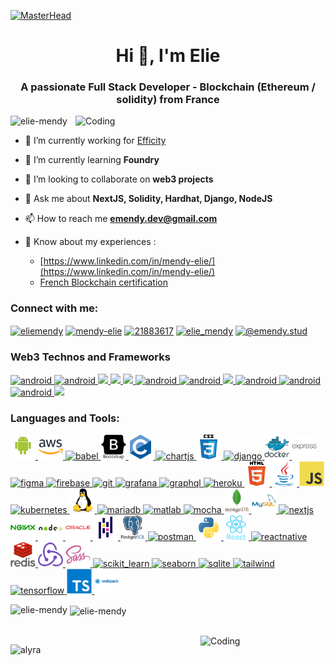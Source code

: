 [![MasterHead](https://user-images.githubusercontent.com/95478989/198955082-6e78ebb5-e1e4-49f9-8d32-6e5af3984dcd.gif)](https://rishavchanda.io)
<h1 align="center">Hi 👋, I'm Elie</h1>
<h3 align="center">A passionate Full Stack Developer - Blockchain (Ethereum / solidity) from France</h3>
<img align="right" alt="Coding" width="400" src="https://i.pinimg.com/originals/e8/f4/53/e8f453469a3ec97ecd354df465d73913.gif">

<p align="left"> <img src="https://komarev.com/ghpvc/?username=elie-mendy&label=Profile%20views&color=0e75b6&style=flat" alt="elie-mendy" /> </p>


- 🔭 I’m currently working for [Efficity](https://www.efficity.com)

- 🌱 I’m currently learning **Foundry**

- 👯 I’m looking to collaborate on **web3 projects**

- 💬 Ask me about **NextJS, Solidity, Hardhat, Django, NodeJS**

- 📫 How to reach me **emendy.dev@gmail.com**

- 📄 Know about my experiences :
    - [https://www.linkedin.com/in/mendy-elie/](https://www.linkedin.com/in/mendy-elie/)
    - <a href="https://certificate.bcdiploma.com/check/404F49E8BEDDD12B2A32C023DAC444E4E79DE8A32B65F7D1A156153C5DE24523UHBTWlRzNE9KTjNMKzZDTHBlNjVtbUk1b3Z2Sms1bTliWjR1UmpCYXFqTjZOb09U">French Blockchain certification</a>

<h3 align="left">Connect with me:</h3>
<p align="left">
<a href="https://twitter.com/eliemendy" target="blank"><img align="center" src="https://raw.githubusercontent.com/rahuldkjain/github-profile-readme-generator/master/src/images/icons/Social/twitter.svg" alt="eliemendy" height="30" width="40" /></a>
<a href="https://linkedin.com/in/mendy-elie" target="blank"><img align="center" src="https://raw.githubusercontent.com/rahuldkjain/github-profile-readme-generator/master/src/images/icons/Social/linked-in-alt.svg" alt="mendy-elie" height="30" width="40" /></a>
<a href="https://stackoverflow.com/users/21883617" target="blank"><img align="center" src="https://raw.githubusercontent.com/rahuldkjain/github-profile-readme-generator/master/src/images/icons/Social/stack-overflow.svg" alt="21883617" height="30" width="40" /></a>
<a href="https://instagram.com/elie_mendy" target="blank"><img align="center" src="https://raw.githubusercontent.com/rahuldkjain/github-profile-readme-generator/master/src/images/icons/Social/instagram.svg" alt="elie_mendy" height="30" width="40" /></a>
<a href="https://medium.com/@emendy.stud" target="blank"><img align="center" src="https://raw.githubusercontent.com/rahuldkjain/github-profile-readme-generator/master/src/images/icons/Social/medium.svg" alt="@emendy.stud" height="30" width="40" /></a>
</p>


<h3 align="left">Web3 Technos and Frameworks</h3>
<p align="left"> 
    <a href="https://ethereum.org/fr" target="_blank" rel="noreferrer"> <img src="https://www.vectorlogo.zone/logos/ethereum/ethereum-icon.svg" alt="android" width="40" height="40"/> </a> 
    <a href="https://soliditylang.org" target="_blank" rel="noreferrer"> <img src="https://upload.wikimedia.org/wikipedia/commons/thumb/9/98/Solidity_logo.svg/579px-Solidity_logo.svg.png" alt="android" width="40" height="40"/> </a> 
    <a href="https://trufflesuite.com" target="_blank" rel="noreferrer"> <img src="https://github.com/Elie-Mendy/Elie-Mendy/assets/56347880/3cab2808-2fee-4b55-9b25-118b6bf2d8f1"/> </a> 
    <a href="https://trufflesuite.com/blog/introducing-ganache-7/" target="_blank" rel="noreferrer"> <img src="https://github.com/Elie-Mendy/Elie-Mendy/assets/56347880/38a12071-0293-4d56-8e5a-95ddb3d0e9fe"/> </a> 
    <a href="https://hardhat.org" target="_blank" rel="noreferrer"> <img src="https://github.com/Elie-Mendy/Elie-Mendy/assets/56347880/292460a2-311b-4dff-bd68-ed5192cd3c0f"/> </a> 
    <a href="https://book.getfoundry.sh" target="_blank" rel="noreferrer"> <img src="https://assets-global.website-files.com/6364e65656ab107e465325d2/637aed6751438b58df4f23db_vsOHSnFCWFd7F4FKD3WyqVs5OL1bbnm-OYI7HxjENC8.png" alt="android" width="40" height="40"/> </a> 
    <a href="https://web3js.org" target="_blank" rel="noreferrer"> <img src="https://github.com/Elie-Mendy/Elie-Mendy/assets/56347880/413f1762-bc15-490c-ae6c-fd54aeab5c19" alt="android" width="40" height="40"/> </a> 
    <a href="[https://web3js.org](https://docs.ethers.org/v5/)" target="_blank" rel="noreferrer"> <img src="https://github.com/Elie-Mendy/Elie-Mendy/assets/56347880/fc71cac8-131b-4fcd-8e32-7654b32617eb"/> </a> 
    <a href="https://wagmi.sh" target="_blank" rel="noreferrer"> <img src="https://raw.githubusercontent.com/wagmi-dev/.github/main/content/logo-dark.svg" alt="android" width="40" height="40"/> </a> 
    <a href="https://viem.sh" target="_blank" rel="noreferrer"> <img src="https://github.com/Elie-Mendy/Elie-Mendy/assets/56347880/1da9e39a-cf71-4139-bbe9-ff726a85358c" alt="android" width="40" height="40"/> </a> 
    <a href="https://www.rainbowkit.com" target="_blank" rel="noreferrer"> <img src="https://github.com/Elie-Mendy/Elie-Mendy/assets/56347880/6de8c661-549b-4561-9745-4eff3d6216d9" alt="android" width="40" height="40"/> </a> 
    <a href="https://walletconnect.com" target="_blank" rel="noreferrer"> <img src="https://github.com/Elie-Mendy/Elie-Mendy/assets/56347880/9d6e87b8-ba16-44ff-bc09-d33fa1b96788"/> </a> 
</p>



<h3 align="left">Languages and Tools:</h3>


<p align="left"> <a href="https://developer.android.com" target="_blank" rel="noreferrer"> <img src="https://raw.githubusercontent.com/devicons/devicon/master/icons/android/android-original-wordmark.svg" alt="android" width="40" height="40"/> </a> <a href="https://aws.amazon.com" target="_blank" rel="noreferrer"> <img src="https://raw.githubusercontent.com/devicons/devicon/master/icons/amazonwebservices/amazonwebservices-original-wordmark.svg" alt="aws" width="40" height="40"/> </a> <a href="https://babeljs.io/" target="_blank" rel="noreferrer"> <img src="https://www.vectorlogo.zone/logos/babeljs/babeljs-icon.svg" alt="babel" width="40" height="40"/> </a> <a href="https://getbootstrap.com" target="_blank" rel="noreferrer"> <img src="https://raw.githubusercontent.com/devicons/devicon/master/icons/bootstrap/bootstrap-plain-wordmark.svg" alt="bootstrap" width="40" height="40"/> </a> <a href="https://www.cprogramming.com/" target="_blank" rel="noreferrer"> <img src="https://raw.githubusercontent.com/devicons/devicon/master/icons/c/c-original.svg" alt="c" width="40" height="40"/> </a> <a href="https://www.chartjs.org" target="_blank" rel="noreferrer"> <img src="https://www.chartjs.org/media/logo-title.svg" alt="chartjs" width="40" height="40"/> </a> <a href="https://www.w3schools.com/css/" target="_blank" rel="noreferrer"> <img src="https://raw.githubusercontent.com/devicons/devicon/master/icons/css3/css3-original-wordmark.svg" alt="css3" width="40" height="40"/> </a> <a href="https://www.djangoproject.com/" target="_blank" rel="noreferrer"> <img src="https://cdn.worldvectorlogo.com/logos/django.svg" alt="django" width="40" height="40"/> </a> <a href="https://www.docker.com/" target="_blank" rel="noreferrer"> <img src="https://raw.githubusercontent.com/devicons/devicon/master/icons/docker/docker-original-wordmark.svg" alt="docker" width="40" height="40"/> </a> <a href="https://expressjs.com" target="_blank" rel="noreferrer"> <img src="https://raw.githubusercontent.com/devicons/devicon/master/icons/express/express-original-wordmark.svg" alt="express" width="40" height="40"/> </a> <a href="https://www.figma.com/" target="_blank" rel="noreferrer"> <img src="https://www.vectorlogo.zone/logos/figma/figma-icon.svg" alt="figma" width="40" height="40"/> </a> <a href="https://firebase.google.com/" target="_blank" rel="noreferrer"> <img src="https://www.vectorlogo.zone/logos/firebase/firebase-icon.svg" alt="firebase" width="40" height="40"/> </a> <a href="https://git-scm.com/" target="_blank" rel="noreferrer"> <img src="https://www.vectorlogo.zone/logos/git-scm/git-scm-icon.svg" alt="git" width="40" height="40"/> </a> <a href="https://grafana.com" target="_blank" rel="noreferrer"> <img src="https://www.vectorlogo.zone/logos/grafana/grafana-icon.svg" alt="grafana" width="40" height="40"/> </a> <a href="https://graphql.org" target="_blank" rel="noreferrer"> <img src="https://www.vectorlogo.zone/logos/graphql/graphql-icon.svg" alt="graphql" width="40" height="40"/> </a> <a href="https://heroku.com" target="_blank" rel="noreferrer"> <img src="https://www.vectorlogo.zone/logos/heroku/heroku-icon.svg" alt="heroku" width="40" height="40"/> </a> <a href="https://www.w3.org/html/" target="_blank" rel="noreferrer"> <img src="https://raw.githubusercontent.com/devicons/devicon/master/icons/html5/html5-original-wordmark.svg" alt="html5" width="40" height="40"/> </a> <a href="https://www.java.com" target="_blank" rel="noreferrer"> <img src="https://raw.githubusercontent.com/devicons/devicon/master/icons/java/java-original.svg" alt="java" width="40" height="40"/> </a> <a href="https://developer.mozilla.org/en-US/docs/Web/JavaScript" target="_blank" rel="noreferrer"> <img src="https://raw.githubusercontent.com/devicons/devicon/master/icons/javascript/javascript-original.svg" alt="javascript" width="40" height="40"/> </a> <a href="https://kubernetes.io" target="_blank" rel="noreferrer"> <img src="https://www.vectorlogo.zone/logos/kubernetes/kubernetes-icon.svg" alt="kubernetes" width="40" height="40"/> </a> <a href="https://www.linux.org/" target="_blank" rel="noreferrer"> <img src="https://raw.githubusercontent.com/devicons/devicon/master/icons/linux/linux-original.svg" alt="linux" width="40" height="40"/> </a> <a href="https://mariadb.org/" target="_blank" rel="noreferrer"> <img src="https://www.vectorlogo.zone/logos/mariadb/mariadb-icon.svg" alt="mariadb" width="40" height="40"/> </a> <a href="https://www.mathworks.com/" target="_blank" rel="noreferrer"> <img src="https://upload.wikimedia.org/wikipedia/commons/2/21/Matlab_Logo.png" alt="matlab" width="40" height="40"/> </a> <a href="https://mochajs.org" target="_blank" rel="noreferrer"> <img src="https://www.vectorlogo.zone/logos/mochajs/mochajs-icon.svg" alt="mocha" width="40" height="40"/> </a> <a href="https://www.mongodb.com/" target="_blank" rel="noreferrer"> <img src="https://raw.githubusercontent.com/devicons/devicon/master/icons/mongodb/mongodb-original-wordmark.svg" alt="mongodb" width="40" height="40"/> </a> <a href="https://www.mysql.com/" target="_blank" rel="noreferrer"> <img src="https://raw.githubusercontent.com/devicons/devicon/master/icons/mysql/mysql-original-wordmark.svg" alt="mysql" width="40" height="40"/> </a> <a href="https://nextjs.org/" target="_blank" rel="noreferrer"> <img src="https://cdn.worldvectorlogo.com/logos/nextjs-2.svg" alt="nextjs" width="40" height="40"/> </a> <a href="https://www.nginx.com" target="_blank" rel="noreferrer"> <img src="https://raw.githubusercontent.com/devicons/devicon/master/icons/nginx/nginx-original.svg" alt="nginx" width="40" height="40"/> </a> <a href="https://nodejs.org" target="_blank" rel="noreferrer"> <img src="https://raw.githubusercontent.com/devicons/devicon/master/icons/nodejs/nodejs-original-wordmark.svg" alt="nodejs" width="40" height="40"/> </a> <a href="https://www.oracle.com/" target="_blank" rel="noreferrer"> <img src="https://raw.githubusercontent.com/devicons/devicon/master/icons/oracle/oracle-original.svg" alt="oracle" width="40" height="40"/> </a> <a href="https://pandas.pydata.org/" target="_blank" rel="noreferrer"> <img src="https://raw.githubusercontent.com/devicons/devicon/2ae2a900d2f041da66e950e4d48052658d850630/icons/pandas/pandas-original.svg" alt="pandas" width="40" height="40"/> </a> <a href="https://www.postgresql.org" target="_blank" rel="noreferrer"> <img src="https://raw.githubusercontent.com/devicons/devicon/master/icons/postgresql/postgresql-original-wordmark.svg" alt="postgresql" width="40" height="40"/> </a> <a href="https://postman.com" target="_blank" rel="noreferrer"> <img src="https://www.vectorlogo.zone/logos/getpostman/getpostman-icon.svg" alt="postman" width="40" height="40"/> </a> <a href="https://www.python.org" target="_blank" rel="noreferrer"> <img src="https://raw.githubusercontent.com/devicons/devicon/master/icons/python/python-original.svg" alt="python" width="40" height="40"/> </a> <a href="https://reactjs.org/" target="_blank" rel="noreferrer"> <img src="https://raw.githubusercontent.com/devicons/devicon/master/icons/react/react-original-wordmark.svg" alt="react" width="40" height="40"/> </a> <a href="https://reactnative.dev/" target="_blank" rel="noreferrer"> <img src="https://reactnative.dev/img/header_logo.svg" alt="reactnative" width="40" height="40"/> </a> <a href="https://redis.io" target="_blank" rel="noreferrer"> <img src="https://raw.githubusercontent.com/devicons/devicon/master/icons/redis/redis-original-wordmark.svg" alt="redis" width="40" height="40"/> </a> <a href="https://redux.js.org" target="_blank" rel="noreferrer"> <img src="https://raw.githubusercontent.com/devicons/devicon/master/icons/redux/redux-original.svg" alt="redux" width="40" height="40"/> </a> <a href="https://sass-lang.com" target="_blank" rel="noreferrer"> <img src="https://raw.githubusercontent.com/devicons/devicon/master/icons/sass/sass-original.svg" alt="sass" width="40" height="40"/> </a> <a href="https://scikit-learn.org/" target="_blank" rel="noreferrer"> <img src="https://upload.wikimedia.org/wikipedia/commons/0/05/Scikit_learn_logo_small.svg" alt="scikit_learn" width="40" height="40"/> </a> <a href="https://seaborn.pydata.org/" target="_blank" rel="noreferrer"> <img src="https://seaborn.pydata.org/_images/logo-mark-lightbg.svg" alt="seaborn" width="40" height="40"/> </a> <a href="https://www.sqlite.org/" target="_blank" rel="noreferrer"> <img src="https://www.vectorlogo.zone/logos/sqlite/sqlite-icon.svg" alt="sqlite" width="40" height="40"/> </a> <a href="https://tailwindcss.com/" target="_blank" rel="noreferrer"> <img src="https://www.vectorlogo.zone/logos/tailwindcss/tailwindcss-icon.svg" alt="tailwind" width="40" height="40"/> </a> <a href="https://www.tensorflow.org" target="_blank" rel="noreferrer"> <img src="https://www.vectorlogo.zone/logos/tensorflow/tensorflow-icon.svg" alt="tensorflow" width="40" height="40"/> </a> <a href="https://www.typescriptlang.org/" target="_blank" rel="noreferrer"> <img src="https://raw.githubusercontent.com/devicons/devicon/master/icons/typescript/typescript-original.svg" alt="typescript" width="40" height="40"/> </a> <a href="https://webpack.js.org" target="_blank" rel="noreferrer"> <img src="https://raw.githubusercontent.com/devicons/devicon/d00d0969292a6569d45b06d3f350f463a0107b0d/icons/webpack/webpack-original-wordmark.svg" alt="webpack" width="40" height="40"/> </a> </p>

<p><img align="left" src="https://github-readme-stats.vercel.app/api/top-langs?username=elie-mendy&show_icons=true&locale=en&layout=compact" alt="elie-mendy" /></p>



<p>&nbsp;<img align="center" src="https://github-readme-stats.vercel.app/api?username=elie-mendy&show_icons=true&locale=en&hide=issues,contribs&rank_icon=github" alt="elie-mendy" /></p>

<br/>

<img align="right" alt="Coding" width="200" src="https://user-images.githubusercontent.com/74038190/219925470-37670a3b-c3e2-4af7-b468-673c6dd99d16.png">

![alyra](https://github.com/Elie-Mendy/Elie-Mendy/assets/56347880/2d59e942-17d5-4898-99ba-9473551fb64d)

<!-- 
https://github.com/anuraghazra/github-readme-stats#adding-private-contributions-count-to-total-commits-count -->
